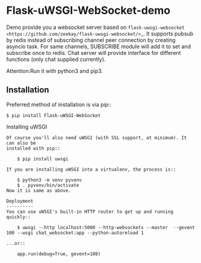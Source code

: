 Flask-uWSGI-WebSocket-demo
=====================
Demo provide you a websocket server based on
`flask-uwsgi-websocket
<https://github.com/zeekay/flask-uwsgi-websocket/>`_.
It supports pubsub by redis instead of subscribing channel peer connection by creating asyncio task.
For same channels, SUBSCRIBE module will add it to set and subscribe once to redis.
Chat server will provide interface for different functions (only chat supplied currently).

Attention:Run it with python3 and pip3.

Installation
------------
Preferred method of installation is via pip::

    $ pip install Flask-uWSGI-WebSocket

Installing uWSGI
~~~~~~~~~~~~~~~~~~~~~~~~~~~~
Of course you'll also need uWSGI (with SSL support, at minimum). It can also be
installed with pip::

    $ pip install uwsgi

If you are installing uWSGI into a virtualenv, the process is::

    $ python3 -m venv pyvenv
    $ . pyvenv/bin/activate
Now it is same as above.

Deployment
----------
You can use uWSGI's built-in HTTP router to get up and running quickly::

    $ uwsgi --http localhost:5000 --http-websockets --master  --gevent 100 --wsgi chat_websocket:app --python-autoreload 1

...or::

    app.run(debug=True, gevent=100)